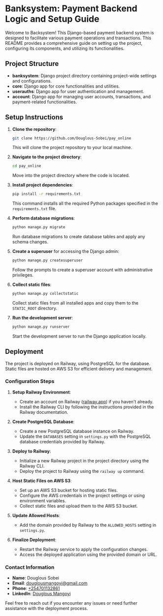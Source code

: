 # Banksystem: Payment Backend Logic and Setup Guide

Welcome to Backsystem! This Django-based payment backend system is designed to facilitate various payment operations and transactions. This README provides a comprehensive guide on setting up the project, configuring its components, and utilizing its functionalities.

## Project Structure
- **banksystem**: Django project directory containing project-wide settings and configurations.
- **core**: Django app for core functionalities and utilities.
- **userauths**: Django app for user authentication and management.
- **account**: Django app for managing user accounts, transactions, and payment-related functionalities.

## Setup Instructions
1. **Clone the repository**: 
    ```bash
    git clone https://github.com/Douglous-Sobei/pay_online
    ```
   This will clone the project repository to your local machine.

2. **Navigate to the project directory**: 
    ```bash
    cd pay_online
    ```
   Move into the project directory where the code is located.

3. **Install project dependencies**: 
    ```bash
    pip install -r requirements.txt
    ```
   This command installs all the required Python packages specified in the `requirements.txt` file.

4. **Perform database migrations**: 
    ```bash
    python manage.py migrate
    ```
   Run database migrations to create database tables and apply any schema changes.

5. **Create a superuser** for accessing the Django admin: 
    ```bash
    python manage.py createsuperuser
    ```
   Follow the prompts to create a superuser account with administrative privileges.

6. **Collect static files**: 
    ```bash
    python manage.py collectstatic
    ```
   Collect static files from all installed apps and copy them to the `STATIC_ROOT` directory.

7. **Run the development server**: 
    ```bash
    python manage.py runserver
    ```
   Start the development server to run the Django application locally.

## Deployment

The project is deployed on Railway, using PostgreSQL for the database. Static files are hosted on AWS S3 for efficient delivery and management.

### Configuration Steps

1. **Setup Railway Environment**:
   - Create an account on Railway ([railway.app](https://railway.app)) if you haven't already.
   - Install the Railway CLI by following the instructions provided in the Railway documentation.

2. **Create PostgreSQL Database**:
   - Create a new PostgreSQL database instance on Railway.
   - Update the `DATABASES` setting in `settings.py` with the PostgreSQL database credentials provided by Railway.

3. **Deploy to Railway**:
   - Initialize a new Railway project in the project directory using the Railway CLI.
   - Deploy the project to Railway using the `railway up` command.

4. **Host Static Files on AWS S3**:
   - Set up an AWS S3 bucket for hosting static files.
   - Configure the AWS credentials in the project settings or using environment variables.
   - Collect static files and upload them to the AWS S3 bucket.

5. **Update Allowed Hosts**:
   - Add the domain provided by Railway to the `ALLOWED_HOSTS` setting in `settings.py`.

6. **Finalize Deployment**:
   - Restart the Railway service to apply the configuration changes.
   - Access the deployed application using the provided domain or URL.

### Contact Information

- **Name**: Douglous Sobei
- **Email**: [douglousmangoyi@gmail.com](mailto:douglousmangoyi@gmail.com)
- **Phone**: [+254701132861](tel:+254701132861)
- **LinkedIn**: [Douglous Mangoyi](https://www.linkedin.com/in/douglous-mangoyi/)

Feel free to reach out if you encounter any issues or need further assistance with the deployment process.

